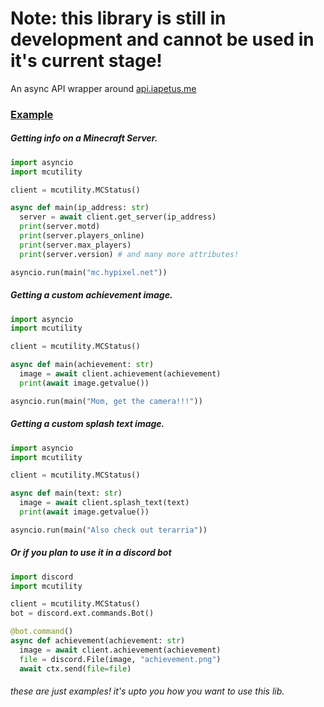 
# Note: this library is still in development and cannot be used in it's current stage!

An async API wrapper around [api.iapetus.me](https://github.com/Iapetus-11/api.iapetus11.me)

### <u>Example</u>
##### Getting info on a Minecraft Server.

```py
import asyncio
import mcutility

client = mcutility.MCStatus()

async def main(ip_address: str)
  server = await client.get_server(ip_address)
  print(server.motd)
  print(server.players_online)
  print(server.max_players)
  print(server.version) # and many more attributes!

asyncio.run(main("mc.hypixel.net"))
```

##### Getting a custom achievement image.

```py
import asyncio
import mcutility

client = mcutility.MCStatus()

async def main(achievement: str)
  image = await client.achievement(achievement)
  print(await image.getvalue())

asyncio.run(main("Mom, get the camera!!!"))
```

##### Getting a custom splash text image.

```py
import asyncio
import mcutility

client = mcutility.MCStatus()

async def main(text: str)
  image = await client.splash_text(text)
  print(await image.getvalue())

asyncio.run(main("Also check out terarria"))
```

##### Or if you plan to use it in a discord bot

```py
import discord
import mcutility

client = mcutility.MCStatus()
bot = discord.ext.commands.Bot()

@bot.command()
async def achievement(achievement: str)
  image = await client.achievement(achievement)
  file = discord.File(image, "achievement.png")
  await ctx.send(file=file)
```

###### these are just examples! it's upto you how you want to use this lib.